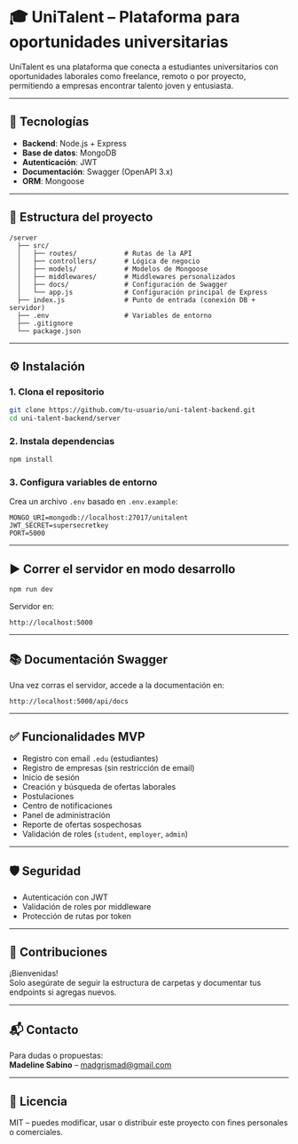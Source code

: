 # 🎓 UniTalent – Plataforma para oportunidades universitarias

UniTalent es una plataforma que conecta a estudiantes universitarios con oportunidades laborales como freelance, remoto o por proyecto, permitiendo a empresas encontrar talento joven y entusiasta.

---

## 🚀 Tecnologías

- **Backend**: Node.js + Express
- **Base de datos**: MongoDB
- **Autenticación**: JWT
- **Documentación**: Swagger (OpenAPI 3.x)
- **ORM**: Mongoose

---

## 📁 Estructura del proyecto

```
/server
  ├── src/
  │   ├── routes/            # Rutas de la API
  │   ├── controllers/       # Lógica de negocio
  │   ├── models/            # Modelos de Mongoose
  │   ├── middlewares/       # Middlewares personalizados
  │   ├── docs/              # Configuración de Swagger
  │   └── app.js             # Configuración principal de Express
  ├── index.js               # Punto de entrada (conexión DB + servidor)
  ├── .env                   # Variables de entorno
  ├── .gitignore
  └── package.json
```

---

## ⚙️ Instalación

### 1. Clona el repositorio

```bash
git clone https://github.com/tu-usuario/uni-talent-backend.git
cd uni-talent-backend/server
```

### 2. Instala dependencias

```bash
npm install
```

### 3. Configura variables de entorno

Crea un archivo `.env` basado en `.env.example`:

```
MONGO_URI=mongodb://localhost:27017/unitalent
JWT_SECRET=supersecretkey
PORT=5000
```

---

## ▶️ Correr el servidor en modo desarrollo

```bash
npm run dev
```

Servidor en:

```
http://localhost:5000
```

---

## 📚 Documentación Swagger

Una vez corras el servidor, accede a la documentación en:

```
http://localhost:5000/api/docs
```

---

## ✅ Funcionalidades MVP

- Registro con email `.edu` (estudiantes)
- Registro de empresas (sin restricción de email)
- Inicio de sesión
- Creación y búsqueda de ofertas laborales
- Postulaciones
- Centro de notificaciones
- Panel de administración
- Reporte de ofertas sospechosas
- Validación de roles (`student`, `employer`, `admin`)

---

## 🛡️ Seguridad

- Autenticación con JWT
- Validación de roles por middleware
- Protección de rutas por token

---

## 🥉 Contribuciones

¡Bienvenidas!  
Solo asegúrate de seguir la estructura de carpetas y documentar tus endpoints si agregas nuevos.

---

## 📬 Contacto

Para dudas o propuestas:  
**Madeline Sabino** – [madgrismad@gmail.com](mailto:madgrismad@gmail.com)

---

## 🧠 Licencia

MIT – puedes modificar, usar o distribuir este proyecto con fines personales o comerciales.

